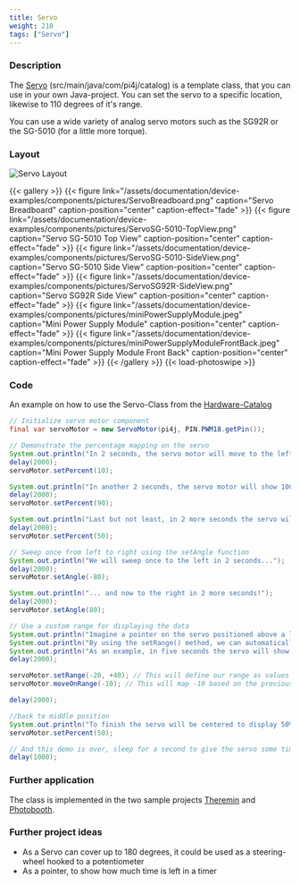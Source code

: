 ```yaml
---
title: Servo
weight: 210
tags: ["Servo"]
---
```

### Description
The [Servo](https://github.com/Pi4J/pi4j-example-components/tree/Dev-Arcade/src/main/java/com/pi4j/example/catalog) (src/main/java/com/pi4j/catalog) is a template class, that you can use in your own Java-project.
You can set the servo to a specific location, likewise to 110 degrees of it's range.

You can use a wide variety of analog servo motors such as the SG92R or the SG-5010 (for a little more torque).

### Layout
![Servo Layout](/assets/documentation/device-examples/components/Layout-Servo.png)

{{< gallery >}}
{{< figure link="/assets/documentation/device-examples/components/pictures/ServoBreadboard.png" caption="Servo Breadboard" caption-position="center" caption-effect="fade" >}}
{{< figure link="/assets/documentation/device-examples/components/pictures/ServoSG-5010-TopView.png" caption="Servo SG-5010 Top View" caption-position="center" caption-effect="fade" >}}
{{< figure link="/assets/documentation/device-examples/components/pictures/ServoSG-5010-SideView.png" caption="Servo SG-5010 Side View" caption-position="center" caption-effect="fade" >}}
{{< figure link="/assets/documentation/device-examples/components/pictures/ServoSG92R-SideView.png" caption="Servo SG92R Side View" caption-position="center" caption-effect="fade" >}}
{{< figure link="/assets/documentation/device-examples/components/pictures/miniPowerSupplyModule.jpeg" caption="Mini Power Supply Module" caption-position="center" caption-effect="fade" >}}
{{< figure link="/assets/documentation/device-examples/components/pictures/miniPowerSupplyModuleFrontBack.jpeg" caption="Mini Power Supply Module Front Back" caption-position="center" caption-effect="fade" >}}
{{< /gallery >}}
{{< load-photoswipe >}}

### Code
An example on how to use the Servo-Class from the [Hardware-Catalog](https://github.com/Pi4J/pi4j-example-components)

```java
// Initialize servo motor component
final var servoMotor = new ServoMotor(pi4j, PIN.PWM18.getPin());

// Demonstrate the percentage mapping on the servo
System.out.println("In 2 seconds, the servo motor will move to the left-most position which is 0%");
delay(2000);
servoMotor.setPercent(10);

System.out.println("In another 2 seconds, the servo motor will show 100% by moving to the right-most position");
delay(2000);
servoMotor.setPercent(90);

System.out.println("Last but not least, in 2 more seconds the servo will be centered to display 50%");
delay(2000);
servoMotor.setPercent(50);

// Sweep once from left to right using the setAngle function
System.out.println("We will sweep once to the left in 2 seconds...");
delay(2000);
servoMotor.setAngle(-80);

System.out.println("... and now to the right in 2 more seconds!");
delay(2000);
servoMotor.setAngle(80);

// Use a custom range for displaying the data
System.out.println("Imagine a pointer on the servo positioned above a label between -20ºC and +40ºC");
System.out.println("By using the setRange() method, we can automatically map our temperature range to the servo range!");
System.out.println("As an example, in five seconds the servo will show -10º which should be on the far left of the servo.");
delay(2000);

servoMotor.setRange(-20, +40); // This will define our range as values between -20 and +40
servoMotor.moveOnRange(-10); // This will map -10 based on the previously defined range

delay(2000);

//back to middle position
System.out.println("To finish the servo will be centered to display 50%");
servoMotor.setPercent(50);

// And this demo is over, sleep for a second to give the servo some time to position itself
delay(1000);
```

### Further application
The class is implemented in the two sample projects [Theremin](https://github.com/DieterHolz/RaspPiTheremin) and [Photobooth](https://github.com/DieterHolz/PhotoBooth).

### Further project ideas
- As a Servo can cover up to 180 degrees, it could be used as a steering-wheel hooked to a potentiometer
- As a pointer, to show how much time is left in a timer
